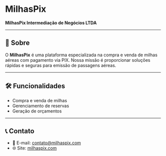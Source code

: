 
# MilhasPix

**MilhasPix Intermediação de Negócios LTDA**  

---

## 🚀 Sobre

O **MilhasPix** é uma plataforma especializada na compra e venda de milhas aéreas com pagamento via PIX. Nossa missão é proporcionar soluções rápidas e seguras para emissão de passagens aéreas.

---

## 🛠️ Funcionalidades

- Compra e venda de milhas
- Gerenciamento de reservas
- Geração de orçamentos

---

## 📞 Contato

- 📧 E-mail: [contato@milhaspix.com](mailto:contato@milhaspix.com)
- 🌐 Site: [milhaspix.com](https://milhaspix.com)
